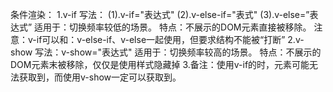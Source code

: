 条件渲染：
1.v-if
  写法：
    (1).v-if="表达式"
    (2).v-else-if="表式"
    (3).v-else=”表达式”
  适用于：切换频率较低的场景。
  特点：不展示的DOM元素直接被移除。
注意：v-if可以和：v-else-if、v-else一起使用，但要求结构不能被“打断”
2.v-show
  写法：v-show="表达式"
  适用于：切换频率较高的场景。
  特点：不展示的DOM元素末被移除，仅仅是使用样式隐藏掉
3.备注：使用v-if的时，元素可能无法获取到，而使用v-show一定可以获取到。